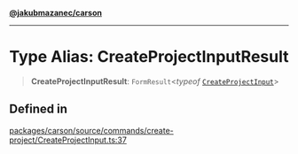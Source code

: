 [**@jakubmazanec/carson**](../README.md)

---

# Type Alias: CreateProjectInputResult

> **CreateProjectInputResult**: `FormResult`\<_typeof_
> [`CreateProjectInput`](../functions/CreateProjectInput.md)\>

## Defined in

[packages/carson/source/commands/create-project/CreateProjectInput.ts:37](https://github.com/jakubmazanec/tools/blob/4bb343d3736e4f9f11a014de3241c6054262151e/packages/carson/source/commands/create-project/CreateProjectInput.ts#L37)
